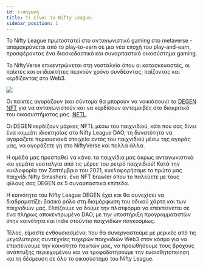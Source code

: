 ```yaml
---
id: εισαγωγή
title: Τι είναι το Nifty League;
sidebar_position: 1
---
```


Το Nifty League πρωτοστατεί στο ανταγωνιστικό gaming στο metaverse - απομακρύνεται από το play-to-earn σε μια νέα εποχή του play-and-earn, προσφέροντας ένα διασκεδαστικό και συναρπαστικό οικοσύστημα gaming.

Το NiftyVerse επικεντρώνεται στη νοσταλγία όπου οι κατασκευαστές, οι παίκτες και οι ιδιοκτήτες περνούν χρόνο συνδέοντας, παίζοντας και κερδίζοντας στο Web3.

![](/img/story.gif)

Οι παίκτες αγοράζουν (και σύντομα θα μπορούν να νοικιάσουν) τα [DEGEN NFT](https://opensea.io/collection/niftydegen) για να ανταγωνιστούν και να κερδίσουν ανταμοιβές στο διακριτικό του οικοσυστήματος μας. [NFTL](https://www.coingecko.com/en/coins/nifty-league).

Οι DEGEN κερδίζουν μάρκες NFTL μέσω του παιχνιδιού, κάτι που σας δίνει ένα κομμάτι ιδιοκτησίας στο Nifty League DAO, τη δυνατότητα να αγοράζετε περιουσιακά στοιχεία εντός του παιχνιδιού μέσω της αγοράς μας, να αγοράζετε γη στο NiftyVerse και πολλά άλλα.

Η ομάδα μας προσπαθεί να κάνει τα παιχνίδια μας άκρως ανταγωνιστικά και γεμάτα νοσταλγία από τις μέρες του ρετρό παιχνιδιού! Κατά την κυκλοφορία τον Σεπτέμβριο του 2021, κυκλοφορήσαμε το πρώτο μας παιχνίδι Nifty Smashers. ένα NFT brawler όπου το παλεύετε με τους φίλους σας DEGEN σε 5 συναρπαστικά επίπεδα.

Η κοινότητα του Nifty League DEGEN έχει και θα συνεχίσει να διαδραματίζει βασικό ρόλο στη διαμόρφωση του οδικού χάρτη και των παιχνιδιών μας. Ελπίζουμε να δούμε την πλατφόρμα να επεκτείνεται σε ένα πλήρως αποκεντρωμένο DAO, με την υποστήριξη προγραμματιστών στην κοινότητα και indie στούντιο παιχνιδιών παγκοσμίως.

Τέλος, είμαστε ενθουσιασμένοι που θα συνεργαστούμε με μερικές από τις μεγαλύτερες συντεχνίες τυχερών παιχνιδιών Web3 στον κόσμο για να επεκτείνουμε την κοινότητα παικτών μας, να προωθήσουμε τους βρόχους ανάπτυξης περιεχομένου και να τροφοδοτήσουμε την ευαισθητοποίηση και τη δέσμευση σε όλο το οικοσύστημα του Nifty League.
